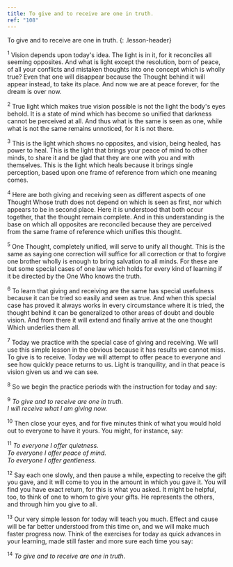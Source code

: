 ```yaml
---
title: To give and to receive are one in truth.
ref: "108"
---
```


To give and to receive are one in truth.
{: .lesson-header}

<sup>1</sup> Vision depends upon today's idea. The light is in it, for
it reconciles all seeming opposites. And what is light except the
resolution, born of peace, of all your conflicts and mistaken thoughts
into one concept which is wholly true? Even that one will disappear
because the Thought behind it will appear instead, to take its place.
And now we are at peace forever, for the dream is over now.

<sup>2</sup> True light which makes true vision possible is not the
light the body's eyes behold. It is a state of mind which has become so
unified that darkness cannot be perceived at all. And thus what is the
same is seen as one, while what is not the same remains unnoticed, for
it is not there.

<sup>3</sup> This is the light which shows no opposites, and vision,
being healed, has power to heal. This is the light that brings your
peace of mind to other minds, to share it and be glad that they are one
with you and with themselves. This is the light which heals because it
brings single perception, based upon one frame of reference from which
one meaning comes.

<sup>4</sup> Here are both giving and receiving seen as different
aspects of one Thought Whose truth does not depend on which is seen as
first, nor which appears to be in second place. Here it is understood
that both occur together, that the thought remain complete. And in this
understanding is the base on which all opposites are reconciled because
they are perceived from the same frame of reference which unifies this
thought.

<sup>5</sup> One Thought, completely unified, will serve to unify all
thought. This is the same as saying one correction will suffice for all
correction or that to forgive one brother wholly is enough to bring
salvation to all minds. For these are but some special cases of one law
which holds for every kind of learning if it be directed by the One Who
knows the truth.

<sup>6</sup> To learn that giving and receiving are the same has special
usefulness because it can be tried so easily and seen as true. And when
this special case has proved it always works in every circumstance where
it is tried, the thought behind it can be generalized to other areas of
doubt and double vision. And from there it will extend and finally
arrive at the one thought Which underlies them all.

<sup>7</sup> Today we practice with the special case of giving and
receiving. We will use this simple lesson in the obvious because it has
results we cannot miss. To give is to receive. Today we will attempt to
offer peace to everyone and see how quickly peace returns to us. Light
is tranquility, and in that peace is vision given us and we can see.

<sup>8</sup> So we begin the practice periods with the instruction for
today and say:

<sup>9</sup> *To give and to receive are one in truth.<br/>
I will receive what I am giving now.*

<sup>10</sup> Then close your eyes, and for five minutes think of what
you would hold out to everyone to have it yours. You might, for
instance, say:

<sup>11</sup> *To everyone I offer quietness.<br/>
To everyone I offer peace of mind.<br/>
To everyone I offer gentleness.*

<sup>12</sup> Say each one slowly, and then pause a while, expecting to
receive the gift you gave, and it will come to you in the amount in
which you gave it. You will find you have exact return, for this is what
you asked. It might be helpful, too, to think of one to whom to give
your gifts. He represents the others, and through him you give to all.

<sup>13</sup> Our very simple lesson for today will teach you much.
Effect and cause will be far better understood from this time on, and we
will make much faster progress now. Think of the exercises for today as
quick advances in your learning, made still faster and more sure each
time you say:

<sup>14</sup> *To give and to receive are one in truth.*

